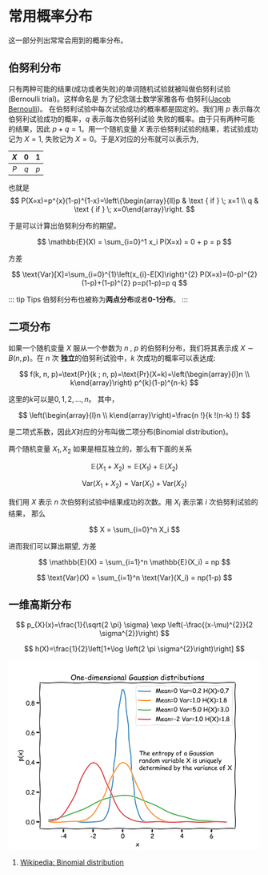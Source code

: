 # 常用概率分布
这一部分列出常常会用到的概率分布。

## 伯努利分布
只有两种可能的结果(成功或者失败)的单词随机试验就被叫做伯努利试验(Bernoulli trial)。这样命名是
为了纪念瑞士数学家雅各布·伯努利([Jacob Bernoulli](https://en.wikipedia.org/wiki/Jacob_Bernoulli))。
在伯努利试验中每次试验成功的概率都是固定的。我们用 $p$ 表示每次伯努利试验成功的概率，$q$ 表示每次伯努利试验
失败的概率。由于只有两种可能的结果，因此 $p+q = 1$。用一个随机变量 $X$ 表示伯努利试验的结果，若试验成功记为 
$X=1$, 失败记为 $X=0$。于是$X$对应的分布就可以表示为,

|  $X$   |  $0$   |  $1$   |
| :--: | :--: | :--: |
|  $P$   |  $q$   |  $p$   |

也就是
$$
P(X=x)=p^{x}(1-p)^{1-x}=\left\{\begin{array}{ll}p & \text { if } \; x=1 \\ q & \text { if } \; x=0\end{array}\right.
$$ 

于是可以计算出伯努利分布的期望。

$$
\mathbb{E}(X) = \sum_{i=0}^1 x_i P(X=x) = 0 + p = p
$$

方差

$$
\text{Var}[X]=\sum_{i=0}^{1}\left(x_{i}-E[X]\right)^{2} P(X=x)=(0-p)^{2}(1-p)+(1-p)^{2} p=p(1-p)=p q
$$

::: tip Tips
伯努利分布也被称为**两点分布**或者**0-1分布**。
:::

## 二项分布
如果一个随机变量 $X$ 服从一个参数为 $n$ , $p$ 的伯努利分布，我们将其表示成 $X\sim B(n,p)$。在 $n$ 次
**独立**的伯努利试验中，$k$ 次成功的概率可以表达成:

$$
f(k, n, p)=\text{Pr}(k ; n, p)=\text{Pr}(X=k)=\left(\begin{array}{l}n \\ k\end{array}\right) p^{k}(1-p)^{n-k}
$$


这里的$k$可以是$0,1,2,...,n$。 其中，

$$
\left(\begin{array}{l}n \\ k\end{array}\right)=\frac{n !}{k !(n-k) !}
$$

是二项式系数，因此$X$对应的分布叫做二项分布(Binomial distribution)。

两个随机变量 $X_1, X_2$ 如果是相互独立的，那么有下面的关系


$$
\mathbb{E}(X_1 + X_2) = \mathbb{E}(X_1) + \mathbb{E}(X_2)
$$

$$
\text{Var}(X_1 + X_2) = \text{Var}(X_1) + \text{Var}(X_2)
$$

我们用 $X$ 表示 $n$ 次伯努利试验中结果成功的次数。用 $X_i$ 表示第 $i$ 次伯努利试验的结果， 那么

$$
X = \sum_{i=0}^n X_i
$$

进而我们可以算出期望, 方差

$$
\mathbb{E}(X) = \sum_{i=1}^n \mathbb{E}(X_i) = np
$$

$$
\text{Var}(X) = \sum_{i=1}^n \text{Var}(X_i) = np(1-p)
$$

## 一维高斯分布

$$
p_{X}(x)=\frac{1}{\sqrt{2 \pi} \sigma} \exp \left(-\frac{(x-\mu)^{2}}{2 \sigma^{2}}\right)
$$

$$
h(X)=\frac{1}{2}\left[1+\log \left(2 \pi \sigma^{2}\right)\right]
$$

![](https://raw.githubusercontent.com/HuangJiaLian/DataBase0/master/uPic/gussian_dis.png)

1. [Wikipedia: Binomial distribution](https://en.wikipedia.org/wiki/Binomial_distribution)